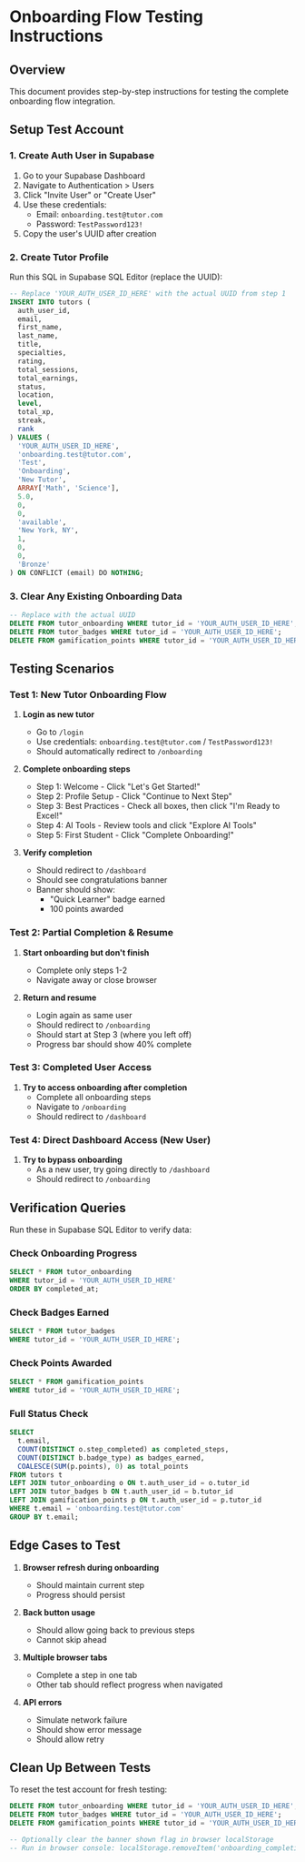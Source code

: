 # Onboarding Flow Testing Instructions

## Overview

This document provides step-by-step instructions for testing the complete onboarding flow integration.

## Setup Test Account

### 1. Create Auth User in Supabase

1. Go to your Supabase Dashboard
2. Navigate to Authentication > Users
3. Click "Invite User" or "Create User"
4. Use these credentials:
   - Email: `onboarding.test@tutor.com`
   - Password: `TestPassword123!`
5. Copy the user's UUID after creation

### 2. Create Tutor Profile

Run this SQL in Supabase SQL Editor (replace the UUID):

```sql
-- Replace 'YOUR_AUTH_USER_ID_HERE' with the actual UUID from step 1
INSERT INTO tutors (
  auth_user_id,
  email,
  first_name,
  last_name,
  title,
  specialties,
  rating,
  total_sessions,
  total_earnings,
  status,
  location,
  level,
  total_xp,
  streak,
  rank
) VALUES (
  'YOUR_AUTH_USER_ID_HERE',
  'onboarding.test@tutor.com',
  'Test',
  'Onboarding',
  'New Tutor',
  ARRAY['Math', 'Science'],
  5.0,
  0,
  0,
  'available',
  'New York, NY',
  1,
  0,
  0,
  'Bronze'
) ON CONFLICT (email) DO NOTHING;
```

### 3. Clear Any Existing Onboarding Data

```sql
-- Replace with the actual UUID
DELETE FROM tutor_onboarding WHERE tutor_id = 'YOUR_AUTH_USER_ID_HERE';
DELETE FROM tutor_badges WHERE tutor_id = 'YOUR_AUTH_USER_ID_HERE';
DELETE FROM gamification_points WHERE tutor_id = 'YOUR_AUTH_USER_ID_HERE';
```

## Testing Scenarios

### Test 1: New Tutor Onboarding Flow

1. **Login as new tutor**
   - Go to `/login`
   - Use credentials: `onboarding.test@tutor.com` / `TestPassword123!`
   - Should automatically redirect to `/onboarding`

2. **Complete onboarding steps**
   - Step 1: Welcome - Click "Let's Get Started!"
   - Step 2: Profile Setup - Click "Continue to Next Step"
   - Step 3: Best Practices - Check all boxes, then click "I'm Ready to Excel!"
   - Step 4: AI Tools - Review tools and click "Explore AI Tools"
   - Step 5: First Student - Click "Complete Onboarding!"

3. **Verify completion**
   - Should redirect to `/dashboard`
   - Should see congratulations banner
   - Banner should show:
     - "Quick Learner" badge earned
     - 100 points awarded

### Test 2: Partial Completion & Resume

1. **Start onboarding but don't finish**
   - Complete only steps 1-2
   - Navigate away or close browser

2. **Return and resume**
   - Login again as same user
   - Should redirect to `/onboarding`
   - Should start at Step 3 (where you left off)
   - Progress bar should show 40% complete

### Test 3: Completed User Access

1. **Try to access onboarding after completion**
   - Complete all onboarding steps
   - Navigate to `/onboarding`
   - Should redirect to `/dashboard`

### Test 4: Direct Dashboard Access (New User)

1. **Try to bypass onboarding**
   - As a new user, try going directly to `/dashboard`
   - Should redirect to `/onboarding`

## Verification Queries

Run these in Supabase SQL Editor to verify data:

### Check Onboarding Progress
```sql
SELECT * FROM tutor_onboarding 
WHERE tutor_id = 'YOUR_AUTH_USER_ID_HERE'
ORDER BY completed_at;
```

### Check Badges Earned
```sql
SELECT * FROM tutor_badges 
WHERE tutor_id = 'YOUR_AUTH_USER_ID_HERE';
```

### Check Points Awarded
```sql
SELECT * FROM gamification_points 
WHERE tutor_id = 'YOUR_AUTH_USER_ID_HERE';
```

### Full Status Check
```sql
SELECT 
  t.email,
  COUNT(DISTINCT o.step_completed) as completed_steps,
  COUNT(DISTINCT b.badge_type) as badges_earned,
  COALESCE(SUM(p.points), 0) as total_points
FROM tutors t
LEFT JOIN tutor_onboarding o ON t.auth_user_id = o.tutor_id
LEFT JOIN tutor_badges b ON t.auth_user_id = b.tutor_id
LEFT JOIN gamification_points p ON t.auth_user_id = p.tutor_id
WHERE t.email = 'onboarding.test@tutor.com'
GROUP BY t.email;
```

## Edge Cases to Test

1. **Browser refresh during onboarding**
   - Should maintain current step
   - Progress should persist

2. **Back button usage**
   - Should allow going back to previous steps
   - Cannot skip ahead

3. **Multiple browser tabs**
   - Complete a step in one tab
   - Other tab should reflect progress when navigated

4. **API errors**
   - Simulate network failure
   - Should show error message
   - Should allow retry

## Clean Up Between Tests

To reset the test account for fresh testing:

```sql
DELETE FROM tutor_onboarding WHERE tutor_id = 'YOUR_AUTH_USER_ID_HERE';
DELETE FROM tutor_badges WHERE tutor_id = 'YOUR_AUTH_USER_ID_HERE';
DELETE FROM gamification_points WHERE tutor_id = 'YOUR_AUTH_USER_ID_HERE';

-- Optionally clear the banner shown flag in browser localStorage
-- Run in browser console: localStorage.removeItem('onboarding_completion_banner_shown')
``` 